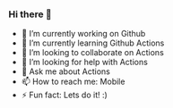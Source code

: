 ### Hi there 👋

- 🔭 I’m currently working on Github
- 🌱 I’m currently learning Github Actions
- 👯 I’m looking to collaborate on Actions
- 🤔 I’m looking for help with Actions
- 💬 Ask me about Actions
- 📫 How to reach me: Mobile
- ⚡ Fun fact: Lets do it! :)
<!--
**parimal4764/parimal4764** is a ✨ _special_ ✨ repository because its `README.md` (this file) appears on your GitHub profile.

Here are some ideas to get you started:

- 🔭 I’m currently working on ...
- 🌱 I’m currently learning ...
- 👯 I’m looking to collaborate on ...
- 🤔 I’m looking for help with ...
- 💬 Ask me about ...
- 📫 How to reach me: ...
- 😄 Pronouns: ...
- ⚡ Fun fact: ...
-->
